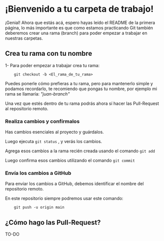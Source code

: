 # ¡Bienvenido a tu carpeta de trabajo!

¡Genial! Ahora que estás acá, espero hayas leído el README de la primera página, lo más importante es que como estamos practicando Git también deberemos crear una rama (branch) para poder empezar a trabajar en nuestras carpetas.

## Crea tu rama con tu nombre

1- Para poder empezar a trabajar crea tu rama:

		git checkout -b <El_rama_de_tu_rama>

Puedes ponerle cómo prefieras a tu rama, pero para mantenerlo simple y podamos recordarlo, te recomiendo que pongas tu nombre, por ejemplo mi rama se llamaría: _"juan-branch"_

Una vez que estés dentro de tu rama podrás ahora sí hacer las Pull-Request al repositorio remoto.

### Realiza cambios y confírmalos
Has cambios esenciales al proyecto y guárdalos.

Luego ejecuta `git status` , y verás los cambios.

Agrega esos cambios a la rama recién creada usando el comando `git add`

Luego confirma esos cambios utilizando el comando `git commit`

### Envía los cambios a GitHub
Para enviar los cambios a GitHub, debemos identificar el nombre del repositorio remoto.

En este repositorio siempre podremos usar este comando:

		git push -u origin main

## ¿Cómo hago las Pull-Request?
 
 TO-DO
